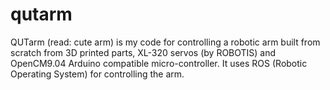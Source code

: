 # qutarm

QUTarm (read: cute arm) is my code for controlling a robotic arm
built from scratch from 3D printed parts, XL-320 servos (by ROBOTIS)
and OpenCM9.04 Arduino compatible micro-controller.  It uses ROS
(Robotic Operating System) for controlling the arm.
